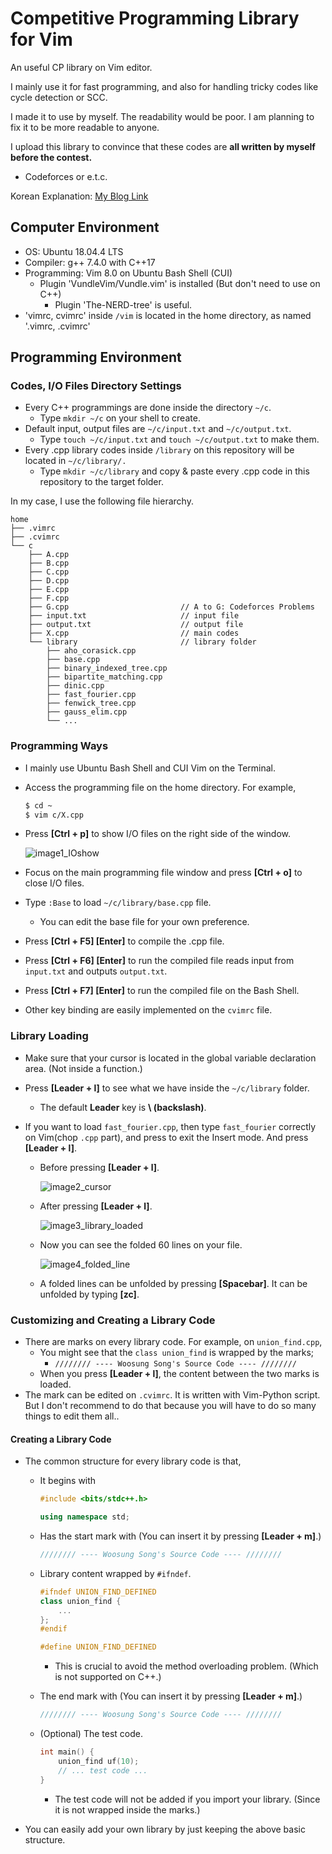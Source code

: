 # Competitive Programming Library for Vim

An useful CP library on Vim editor.

I mainly use it for fast programming, and also for handling tricky codes like cycle detection or SCC.

I made it to use by myself. The readability would be poor. I am planning to fix it to be more readable to anyone.

I upload this library to convince that these codes are **all written by myself before the contest.**

- Codeforces or e.t.c.

Korean Explanation: [My Blog Link](https://lego0901.tistory.com/4?category=757500)



## Computer Environment

- OS: Ubuntu 18.04.4 LTS
- Compiler: g++ 7.4.0 with C++17
- Programming: Vim 8.0 on Ubuntu Bash Shell (CUI)
  - Plugin 'VundleVim/Vundle.vim' is installed (But don't need to use on C++)
    - Plugin 'The-NERD-tree' is useful.
- 'vimrc, cvimrc' inside ```/vim``` is located in the home directory, as named '.vimrc, .cvimrc'





## Programming Environment

### Codes, I/O Files Directory Settings

- Every C++ programmings are done inside the directory ```~/c```.
  - Type ```mkdir ~/c``` on your shell to create.
- Default input, output files are ```~/c/input.txt``` and ```~/c/output.txt```.
  - Type ```touch ~/c/input.txt``` and ```touch ~/c/output.txt``` to make them.
- Every .cpp library codes inside ```/library``` on this repository will be located in ```~/c/library/.```
  - Type ```mkdir ~/c/library``` and copy & paste every .cpp code in this repository to the target folder.

In my case, I use the following file hierarchy.

```
home
├── .vimrc
├── .cvimrc
└── c
    ├── A.cpp
    ├── B.cpp
    ├── C.cpp
    ├── D.cpp
    ├── E.cpp
    ├── F.cpp
    ├── G.cpp                         // A to G: Codeforces Problems
    ├── input.txt                     // input file
    ├── output.txt                    // output file
    ├── X.cpp                         // main codes
    └── library                       // library folder
        ├── aho_corasick.cpp
        ├── base.cpp
        ├── binary_indexed_tree.cpp
        ├── bipartite_matching.cpp
        ├── dinic.cpp
        ├── fast_fourier.cpp
        ├── fenwick_tree.cpp
        ├── gauss_elim.cpp
        └── ...
```





### Programming Ways

- I mainly use Ubuntu Bash Shell and CUI Vim on the Terminal.

- Access the programming file on the home directory. For example,

  ```bash
  $ cd ~
  $ vim c/X.cpp
  ```

- Press **[Ctrl + p]** to show I/O files on the right side of the window.

  ![image1_IOshow](./pic_for_readme/image1_IOshow.png)

- Focus on the main programming file window and press **[Ctrl + o]** to close I/O files.

- Type ```:Base``` to load ```~/c/library/base.cpp``` file.

  - You can edit the base file for your own preference.

- Press **[Ctrl + F5] [Enter]** to compile the .cpp file.

- Press **[Ctrl + F6] [Enter]** to run the compiled file reads input from ```input.txt``` and outputs ```output.txt```.

- Press **[Ctrl + F7] [Enter]** to run the compiled file on the Bash Shell.

- Other key binding are easily implemented on the ```cvimrc``` file.





### Library Loading

- Make sure that your cursor is located in the global variable declaration area. (Not inside a function.)

- Press **[Leader + l]** to see what we have inside the ```~/c/library``` folder.

  - The default **Leader** key is **\\ (backslash)**.

- If you want to load ```fast_fourier.cpp```, then type ```fast_fourier``` correctly on Vim(chop ```.cpp``` part), and press **<Esc>** to exit the Insert mode. And press **[Leader + l]**.

  - Before pressing **[Leader + l]**.

    ![image2_cursor](./pic_for_readme/image2_cursor.png)

  - After pressing **[Leader + l]**.

    ![image3_library_loaded](./pic_for_readme/image3_library_loaded.png)

  - Now you can see the folded 60 lines on your file.

    ![image4_folded_line](./pic_for_readme/image4_folded_line.png)

  - A folded lines can be unfolded by pressing **[Spacebar]**. It can be unfolded by typing **[zc]**.





### Customizing and Creating a Library Code

- There are marks on every library code. For example, on ```union_find.cpp```, 
  - You might see that the ```class union_find``` is wrapped by the marks;
    - ```//////// ---- Woosung Song's Source Code ---- ////////```
  - When you press **[Leader + l]**, the content between the two marks is loaded.
- The mark can be edited on ```.cvimrc```. It is written with Vim-Python script. But I don't recommend to do that because you will have to do so many things to edit them all..



#### Creating a Library Code

- The common structure for every library code is that,

  - It begins with

    ```C++
    #include <bits/stdc++.h>
    
    using namespace std;
    ```

  - Has the start mark with (You can insert it by pressing **[Leader + m]**.)

    ```C++
    //////// ---- Woosung Song's Source Code ---- ////////
    ```

  - Library content wrapped by ```#ifndef```.

    ```C++
    #ifndef UNION_FIND_DEFINED
    class union_find {
        ...
    };
    #endif
    
    #define UNION_FIND_DEFINED
    ```

    - This is crucial to avoid the method overloading problem. (Which is not supported on C++.)

  - The end mark with (You can insert it by pressing **[Leader + m]**.)

    ```C++
    //////// ---- Woosung Song's Source Code ---- ////////
    ```

  - (Optional) The test code.

    ```C++
    int main() {
        union_find uf(10);
        // ... test code ...
    }
    ```

    - The test code will not be added if you import your library. (Since it is not wrapped inside the marks.)

- You can easily add your own library by just keeping the above basic structure.

